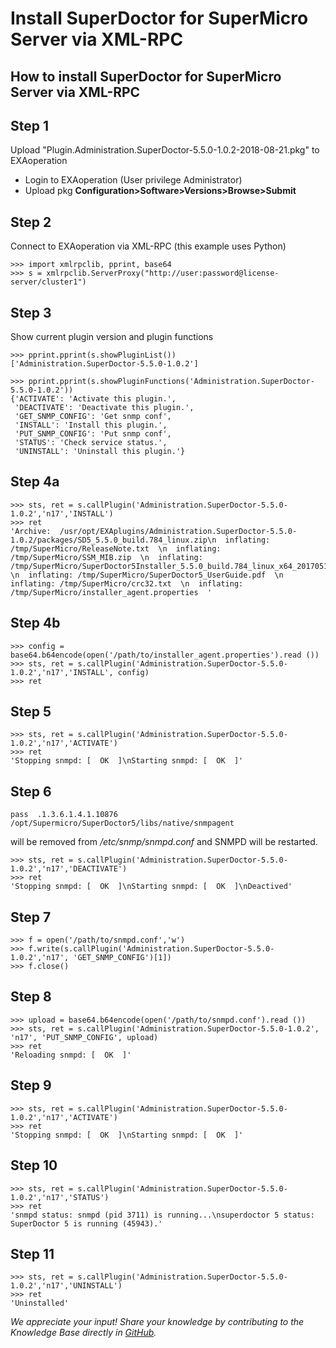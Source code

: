 # Install SuperDoctor for SuperMicro Server via XML-RPC 
## How to install SuperDoctor for SuperMicro Server via XML-RPC

## Step 1

Upload "Plugin.Administration.SuperDoctor-5.5.0-1.0.2-2018-08-21.pkg" to EXAoperation

* Login to EXAoperation (User privilege Administrator) 
* Upload pkg **Configuration>Software>Versions>Browse>Submit**

## Step 2

Connect to EXAoperation via XML-RPC (this example uses Python)


```
>>> import xmlrpclib, pprint, base64 
>>> s = xmlrpclib.ServerProxy("http://user:password@license-server/cluster1")
```
## Step 3

Show current plugin version and plugin functions


```
>>> pprint.pprint(s.showPluginList()) 
['Administration.SuperDoctor-5.5.0-1.0.2']
```

```
>>> pprint.pprint(s.showPluginFunctions('Administration.SuperDoctor-5.5.0-1.0.2'))
{'ACTIVATE': 'Activate this plugin.',
 'DEACTIVATE': 'Deactivate this plugin.',
 'GET_SNMP_CONFIG': 'Get snmp conf',
 'INSTALL': 'Install this plugin.',
 'PUT_SNMP_CONFIG': 'Put snmp conf',
 'STATUS': 'Check service status.',
 'UNINSTALL': 'Uninstall this plugin.'}
```
## Step 4a


```
>>> sts, ret = s.callPlugin('Administration.SuperDoctor-5.5.0-1.0.2','n17','INSTALL') 
>>> ret 
'Archive:  /usr/opt/EXAplugins/Administration.SuperDoctor-5.5.0-1.0.2/packages/SD5_5.5.0_build.784_linux.zip\n  inflating: /tmp/SuperMicro/ReleaseNote.txt  \n  inflating: /tmp/SuperMicro/SSM_MIB.zip  \n  inflating: /tmp/SuperMicro/SuperDoctor5Installer_5.5.0_build.784_linux_x64_20170511162151.bin  \n  inflating: /tmp/SuperMicro/SuperDoctor5_UserGuide.pdf  \n  inflating: /tmp/SuperMicro/crc32.txt  \n  inflating: /tmp/SuperMicro/installer_agent.properties  '
```
## Step 4b


```
>>> config = base64.b64encode(open('/path/to/installer_agent.properties').read ())
>>> sts, ret = s.callPlugin('Administration.SuperDoctor-5.5.0-1.0.2','n17','INSTALL', config)
>>> ret
```
## Step 5


```
>>> sts, ret = s.callPlugin('Administration.SuperDoctor-5.5.0-1.0.2','n17','ACTIVATE')
>>> ret
'Stopping snmpd: [  OK  ]\nStarting snmpd: [  OK  ]'
```
## Step 6


```
pass  .1.3.6.1.4.1.10876  /opt/Supermicro/SuperDoctor5/libs/native/snmpagent
```
will be removed from */etc/snmp/snmpd.conf* and SNMPD will be restarted.


```
>>> sts, ret = s.callPlugin('Administration.SuperDoctor-5.5.0-1.0.2','n17','DEACTIVATE')
>>> ret
'Stopping snmpd: [  OK  ]\nStarting snmpd: [  OK  ]\nDeactived'
```
## Step 7


```
>>> f = open('/path/to/snmpd.conf','w')
>>> f.write(s.callPlugin('Administration.SuperDoctor-5.5.0-1.0.2','n17', 'GET_SNMP_CONFIG')[1])
>>> f.close()
```
## Step 8


```
>>> upload = base64.b64encode(open('/path/to/snmpd.conf').read ())
>>> sts, ret = s.callPlugin('Administration.SuperDoctor-5.5.0-1.0.2', 'n17', 'PUT_SNMP_CONFIG', upload)
>>> ret
'Reloading snmpd: [  OK  ]'
```
## Step 9


```
>>> sts, ret = s.callPlugin('Administration.SuperDoctor-5.5.0-1.0.2','n17','ACTIVATE')
>>> ret
'Stopping snmpd: [  OK  ]\nStarting snmpd: [  OK  ]'
```
## Step 10


```
>>> sts, ret = s.callPlugin('Administration.SuperDoctor-5.5.0-1.0.2','n17','STATUS')
>>> ret
'snmpd status: snmpd (pid 3711) is running...\nsuperdoctor 5 status: SuperDoctor 5 is running (45943).'
```
## Step 11


```
>>> sts, ret = s.callPlugin('Administration.SuperDoctor-5.5.0-1.0.2','n17','UNINSTALL')
>>> ret
'Uninstalled'
```

*We appreciate your input! Share your knowledge by contributing to the Knowledge Base directly in [GitHub](https://github.com/exasol/public-knowledgebase).* 